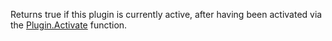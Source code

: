 Returns true if this plugin is currently active, after having been activated via the [Plugin.Activate](https://developer.roblox.com/api-reference/function/Plugin/Activate) function.